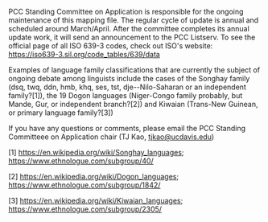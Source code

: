 PCC Standing Committee on Application is responsible for the ongoing maintenance of this mapping file. The regular cycle of update is annual and scheduled around March/April. After the committee completes its annual update work, it will send an announcement to the PCC Listserv. 
To see the official page of all ISO 639-3 codes, check out ISO's website: https://iso639-3.sil.org/code_tables/639/data

Examples of language family classifications that are currently the subject of ongoing debate among linguists include the cases of the Songhay family (dsq, twq, ddn, hmb, khq, ses, tst, dje--Nilo-Saharan or an independent family?[1]), the 19 Dogon languages (Niger-Congo family probably, but Mande, Gur, or independent branch?[2]) and Kiwaian (Trans-New Guinean, or primary language family?[3])

If you have any questions or comments, please email the PCC Standing Committeee on Application chair (TJ Kao, tjkao@ucdavis.edu)

[1]  https://en.wikipedia.org/wiki/Songhay_languages; https://www.ethnologue.com/subgroup/40/

[2]  https://en.wikipedia.org/wiki/Dogon_languages; https://www.ethnologue.com/subgroup/1842/

[3]  https://en.wikipedia.org/wiki/Kiwaian_languages; https://www.ethnologue.com/subgroup/2305/
